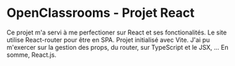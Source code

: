 # OpenClassrooms - Projet React

Ce projet m'a servi à me perfectioner sur React et ses fonctionalités.
Le site utilise React-router pour être en SPA. Projet initialisé avec Vite.
J'ai pu m'exercer sur la gestion des props, du router, sur TypeScript et le JSX, ... En somme, React.js.